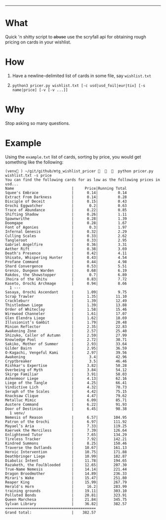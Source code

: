 ---

# What

Quick 'n shitty script to ~~abuse~~ use the scryfall api for obtaining rough pricing on cards in your wishlist.

# How

1. Have a newline-delimited list of cards in some file, say `wishlist.txt`
2.  ```
    python3 pricer.py wishlist.txt [-c usd|usd_foil|eur|tix] [-s name|price] [-v [-v ...]]
    ```

# Why

Stop asking so many questions.

# Example

Using the `example.txt` list of cards, sorting by price, you would get something like the following:

```
(venv🐍 ) ~/git/github/mtg_wishlist_pricer 🌈  🐴  🌯  python pricer.py wishlist.txt -s price
You can find the following cards for as low as the following prices in usd...
Name                          |     Price|Running Total
Squee's Embrace               |      0.14|         0.14
Extract From Darkness         |      0.14|         0.28
Disciple of Deceit            |      0.15|         0.43
Orochi Eggwatcher             |       0.2|         0.63
Trace of Abundance            |      0.22|         0.85
Shifting Shadow               |      0.26|         1.11
Spawnwrithe                   |      0.28|         1.39
Doomgape                      |      0.28|         1.67
Font of Agonies               |       0.3|         1.97
Infernal Genesis              |      0.32|         2.29
Culling Scales                |      0.33|         2.62
Tangleroot                    |      0.33|         2.95
Gabriel Angelfire             |      0.36|         3.31
Aether Rift                   |      0.38|         3.69
Death's Presence              |      0.42|         4.11
Shisato, Whispering Hunter    |      0.43|         4.54
Profane Command               |      0.44|         4.98
Shard Convergence             |      0.53|         5.51
Grenzo, Dungeon Warden        |      0.68|         6.19
Rakdos, the Showstopper       |       0.7|         6.89
Jhoira of the Ghitu           |      0.83|         7.72
Kaseto, Orochi Archmage       |      0.94|         8.66
  1 ---
Sasaya, Orochi Ascendant      |      1.09|         9.75
Scrap Trawler                 |      1.35|        11.10
Crackleburr                   |      1.39|        12.49
Thistledown Liege             |      1.39|        13.88
Order of Whiteclay            |      1.58|        15.46
Wirewood Channeler            |      1.61|        17.07
Glen Elendra Liege            |      1.62|        18.69
Illusionist’s Gambit          |      1.79|        20.48
Minion Reflector              |      2.35|        22.83
Awakening Zone                |      2.57|        25.40
Shizuko, Caller of Autumn     |      2.59|        27.99
Knowledge Pool                |      2.72|        30.71
Sakiko, Mother of Summer      |      2.93|        33.64
Gilder Bairn                  |      2.95|        36.59
O-Kagachi, Vengeful Kami      |      2.97|        39.56
Awakening                     |       3.4|        42.96
Cryptbreaker                  |       3.5|        46.46
Rishkar's Expertise           |      3.82|        50.28
Overbeing of Myth             |      3.84|        54.12
Skirge Familiar               |      3.91|        58.03
Ashenmoor Liege               |      4.13|        62.16
Liege of the Tangle           |      4.25|        66.41
Vindictive Lich               |      4.32|        70.73
Seraph of the Scales          |      4.42|        75.15
Knacksaw Clique               |      4.47|        79.62
Metalluc Mimic                |      6.09|        85.71
Austere Command               |      6.22|        91.93
Door of Destinies             |      6.45|        98.38
  1 venv/
Nemesis of Reason             |      6.57|       104.95
Patron of the Orochi          |      6.97|       111.92
Mayael’s Aria                 |      7.33|       119.25
Kaervek the Merciless         |      7.39|       126.64
Enlightened Tutor             |      7.65|       134.29
Tireless Tracker              |      7.92|       142.21
Kindred Summons               |      8.25|       150.46
Traverse the Outlands         |     10.67|       161.13
Heroic Intervention           |     10.75|       171.88
Deathbringer Liege            |     10.99|       182.87
Diabolic Intent               |     11.78|       194.65
Razaketh, the Foulblooded     |     12.65|       207.30
True-Name Nemesis             |     14.14|       221.44
Dragon Broodmother            |     14.89|       236.33
Mirari's Wake                 |     15.47|       251.80
Reaper King                   |     15.99|       267.79
Herald's Horn                 |      16.2|       283.99
training grounds              |     19.11|       303.10
Polluted Bonds                |     20.81|       323.91
Queen Marchesa                |     21.84|       345.75
Sylvan Library                |     36.82|       382.57
=========================================
Grand total:                  |    382.57
```
